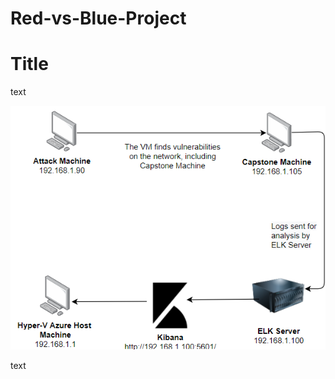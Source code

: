 # Red-vs-Blue-Project


# Title
text




![alt text](https://github.com/wevertonribeiroferreira/Red-vs-Blue-Project/blob/main/Screenshot%202021-11-06%20154740.png)



text
